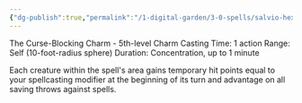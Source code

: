 ```yaml
---
{"dg-publish":true,"permalink":"/1-digital-garden/3-0-spells/salvio-hexia/"}
---
```


The Curse-Blocking Charm - 5th-level Charm 
Casting Time: 1 action 
Range: Self (10-foot-radius sphere) 
Duration: Concentration, up to 1 minute 

Each creature within the spell's area gains temporary hit points equal to your spellcasting modifier at the beginning of its turn and advantage on all saving throws against spells.